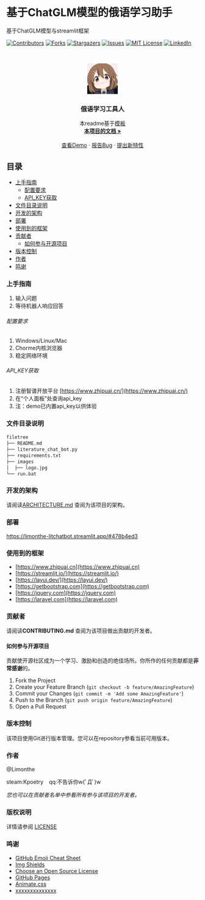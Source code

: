 

# 基于ChatGLM模型的俄语学习助手

基于ChatGLM模型与streamlit框架

<!-- PROJECT SHIELDS -->

[![Contributors][contributors-shield]][contributors-url]
[![Forks][forks-shield]][forks-url]
[![Stargazers][stars-shield]][stars-url]
[![Issues][issues-shield]][issues-url]
[![MIT License][license-shield]][license-url]
[![LinkedIn][linkedin-shield]][linkedin-url]

<!-- PROJECT LOGO -->
<br />

<p align="center">
  <a href="https://github.com/limonthe/litchatbot/">
    <img src="images/logo.jpg" alt="Logo" width="80" height="80">
  </a>

  <h3 align="center">俄语学习工具人</h3>
  <p align="center">
    本readme基于<a href="https://github.com/shaojintian/Best_README_template.git">模板</a>
    <br />
    <a href="https://github.com/limonthe/litchatbot"><strong>本项目的文档 »</strong></a>
    <br />
    <br />
    <a href="https://limonthe-litchatbot.streamlit.app/">查看Demo</a>
    ·
    <a href="https://github.com/limonthe/litchatbot/issues">报告Bug</a>
    ·
    <a href="https://github.com/limonthe/litchatbot/issues">提出新特性</a>
  </p>

</p>

 
## 目录

- [上手指南](#上手指南)
  - [配置要求](#配置要求)
  - [API_KEY获取](#API_KEY获取)
- [文件目录说明](#文件目录说明)
- [开发的架构](#开发的架构)
- [部署](#部署)
- [使用到的框架](#使用到的框架)
- [贡献者](#贡献者)
  - [如何参与开源项目](#如何参与开源项目)
- [版本控制](#版本控制)
- [作者](#作者)
- [鸣谢](#鸣谢)

### 上手指南
1. 输入问题
2. 等待机器人响应回答



###### 配置要求
1. Windows/Linux/Mac
2. Chorme内核浏览器
3. 稳定网络环境

###### API_KEY获取
1. 注册智谱开放平台 [https://www.zhipuai.cn/](https://www.zhipuai.cn/)
2. 在“个人面板”处查询api_key
3. 注：demo已内置api_key以供体验

### 文件目录说明

```
filetree 
├── README.md
├── literature_chat_bot.py
├── requirements.txt
├── images
│  ├── logo.jpg
└── run.bat
```

### 开发的架构 

请阅读[ARCHITECTURE.md](https://github.com/limonthe/litchatbot/blob/master/ARCHITECTURE.md) 查阅为该项目的架构。

### 部署

https://limonthe-litchatbot.streamlit.app/#478b4ed3

### 使用到的框架
- [https://www.zhipuai.cn](https://www.zhipuai.cn)
- [https://streamlit.io/](https://streamlit.io/)
- [https://layui.dev/](https://layui.dev/)
- [https://getbootstrap.com](https://getbootstrap.com)
- [https://jquery.com](https://jquery.com)
- [https://laravel.com](https://laravel.com)

### 贡献者

请阅读**CONTRIBUTING.md** 查阅为该项目做出贡献的开发者。

#### 如何参与开源项目

贡献使开源社区成为一个学习、激励和创造的绝佳场所。你所作的任何贡献都是**非常感谢**的。


1. Fork the Project
2. Create your Feature Branch (`git checkout -b feature/AmazingFeature`)
3. Commit your Changes (`git commit -m 'Add some AmazingFeature'`)
4. Push to the Branch (`git push origin feature/AmazingFeature`)
5. Open a Pull Request



### 版本控制

该项目使用Git进行版本管理。您可以在repository参看当前可用版本。

### 作者

@Limonthe

steam:Kpoetry  &ensp; qq:不告诉你w(ﾟДﾟ)w    

 *您也可以在贡献者名单中参看所有参与该项目的开发者。*

### 版权说明

详情请参阅 [LICENSE](https://github.com/limonthe/litchatbot/LICENSE)

### 鸣谢


- [GitHub Emoji Cheat Sheet](https://www.webpagefx.com/tools/emoji-cheat-sheet)
- [Img Shields](https://shields.io)
- [Choose an Open Source License](https://choosealicense.com)
- [GitHub Pages](https://pages.github.com)
- [Animate.css](https://daneden.github.io/animate.css)
- [xxxxxxxxxxxxxx](https://connoratherton.com/loaders)

<!-- links -->
[your-project-path]:limonthe/litchatbot/
[contributors-shield]: https://img.shields.io/github/contributors/limonthe/litchatbot.svg?style=flat-square
[contributors-url]: https://github.com/limonthe/litchatbot/graphs/contributors
[forks-shield]: https://img.shields.io/github/forks/limonthe/litchatbot.svg?style=flat-square
[forks-url]: https://github.com/limonthe/litchatbot/network/members
[stars-shield]: https://img.shields.io/github/stars/limonthe/litchatbot.svg?style=flat-square
[stars-url]: https://github.com/limonthe/litchatbot/stargazers
[issues-shield]: https://img.shields.io/github/issues/limonthe/litchatbot.svg?style=flat-square
[issues-url]: https://img.shields.io/github/issues/limonthe/litchatbot.svg
[license-shield]: https://img.shields.io/github/license/limonthe/litchatbot.svg?style=flat-square
[license-url]: https://github.com/limonthe/litchatbot/LICENSE
[linkedin-shield]: https://img.shields.io/badge/-LinkedIn-black.svg?style=flat-square&logo=linkedin&colorB=555
[linkedin-url]: https://linkedin.com/in/shaojintian
